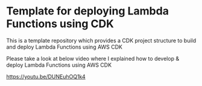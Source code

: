 # Template for deploying Lambda Functions using CDK

This is a template repository which provides a CDK project structure to build and deploy Lambda Functions using AWS CDK

Please take a look at below video where I explained how to develop & deploy Lambda Functions using AWS CDK

https://youtu.be/DUNEuhOQ1k4
